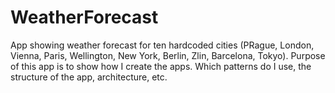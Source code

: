 # WeatherForecast
App showing weather forecast for ten hardcoded cities (PRague, London, Vienna, Paris, Wellington, New York, Berlin, Zlin, Barcelona, Tokyo). Purpose of this app is to show how I create the apps. Which patterns do I use, the structure of the app, architecture, etc.
